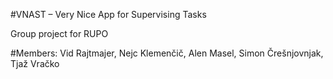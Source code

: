#VNAST – Very Nice App for Supervising Tasks

Group project for RUPO

#Members:
Vid Rajtmajer, Nejc Klemenčič, Alen Masel, Simon Črešnjovnjak, Tjaž Vračko
